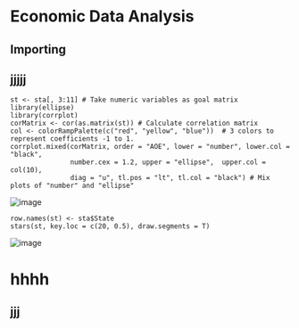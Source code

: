 # Economic Data Analysis

## Importing

## jjjjj
```{r}
st <- sta[, 3:11] # Take numeric variables as goal matrix
library(ellipse) 
library(corrplot)
corMatrix <- cor(as.matrix(st)) # Calculate correlation matrix
col <- colorRampPalette(c("red", "yellow", "blue"))  # 3 colors to represent coefficients -1 to 1.
corrplot.mixed(corMatrix, order = "AOE", lower = "number", lower.col = "black", 
               number.cex = 1.2, upper = "ellipse",  upper.col = col(10), 
               diag = "u", tl.pos = "lt", tl.col = "black") # Mix plots of "number" and "ellipse"
```
![image](https://github.com/hayfordosmandata/hayfordosmandata.github.io/assets/120252752/217bd2fe-6e53-446a-8aed-c236a10afadd)


```{r}
row.names(st) <- sta$State
stars(st, key.loc = c(20, 0.5), draw.segments = T) 
```

![image](https://github.com/hayfordosmandata/hayfordosmandata.github.io/assets/120252752/3efd9d0a-9762-479d-a5d6-3ed1aaccc04a)

# hhhh
## jjj
